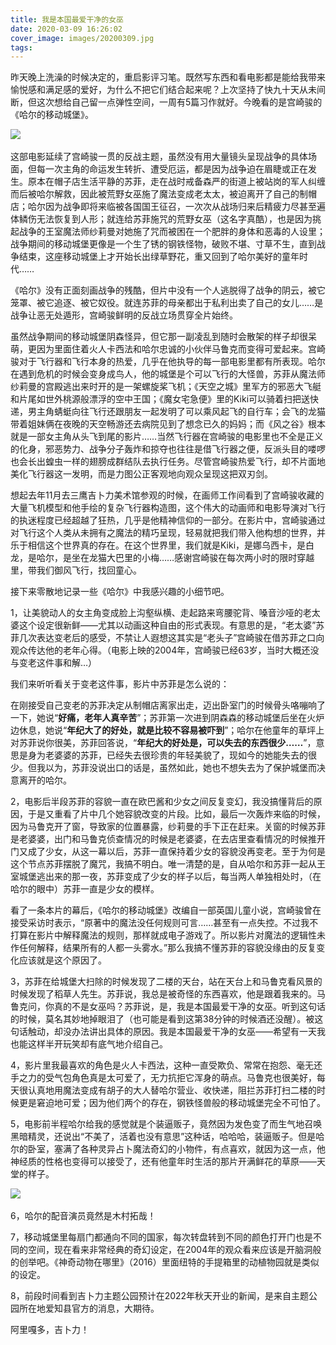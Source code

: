 ```yaml
---
title: 我是本国最爱干净的女巫
date: 2020-03-09 16:26:02
cover_image: images/20200309.jpg
tags:
---
```

昨天晚上洗澡的时候决定的，重启影评习笔。既然写东西和看电影都是能给我带来愉悦感和满足感的爱好，为什么不把它们结合起来呢？上次坚持了快九十天从未间断，但这次想给自己留一点弹性空间，一周有5篇习作就好。今晚看的是宫崎骏的《哈尔的移动城堡》。

<image src='/images/20200309.jpg' class='img-fluid' />
&nbsp;

这部电影延续了宫崎骏一贯的反战主题，虽然没有用大量镜头呈现战争的具体场面，但每一次主角的命运发生转折、遭受厄运，都是因为战争迫在眉睫或正在发生。原本在帽子店生活平静的苏菲，走在战时戒备森严的街道上被站岗的军人纠缠而后被哈尔解救，因此被荒野女巫施了魔法变成老太太，被迫离开了自己的制帽店；哈尔因为战争即将来临被各国国王征召，一次次从战场归来后精疲力尽甚至遍体鳞伤无法恢复到人形；就连给苏菲施咒的荒野女巫（这名字真酷），也是因为挑起战争的王室魔法师纱莉曼对她施了咒而被困在一个肥胖的身体和恶毒的人设里；战争期间的移动城堡更像是一个生了锈的钢铁怪物，破败不堪、寸草不生，直到战争结束，这座移动城堡上才开始长出绿草野花，重又回到了哈尔美好的童年时代……

《哈尔》没有正面刻画战争的残酷，但片中没有一个人逃脱得了战争的阴云，被它笼罩、被它追逐、被它奴役。就连苏菲的母亲都出于私利出卖了自己的女儿……是战争让恶无处遁形，宫崎骏鲜明的反战立场贯穿全片始终。

虽然战争期间的移动城堡阴森怪异，但它那一副凌乱到随时会散架的样子却很呆萌，更因为里面住着火人卡西法和哈尔忠诚的小伙伴马鲁克而变得可爱起来。宫崎骏对于飞行器和飞行本身的热爱，几乎在他执导的每一部电影里都有所表现。哈尔在遇到危机的时候会变身成鸟人，他的城堡是个可以飞行的大怪兽，苏菲从魔法师纱莉曼的宫殿逃出来时开的是一架螺旋桨飞机；《天空之城》里军方的邪恶大飞艇和片尾如世外桃源般漂浮的空中王国；《魔女宅急便》里的Kiki可以骑着扫把送快递，男主角蜻蜓向往飞行还跟朋友一起发明了可以乘风起飞的自行车；会飞的龙猫带着姐妹俩在夜晚的天空畅游还去病院见到了想念已久的妈妈；而《风之谷》根本就是一部女主角从头飞到尾的影片……当然飞行器在宫崎骏的电影里也不全是正义的化身，邪恶势力、战争分子轰炸和掠夺也往往是借飞行器之便，反派头目的喽啰也会长出蝗虫一样的翅膀成群结队去执行任务。尽管宫崎骏热爱飞行，却不片面地美化飞行器这一发明，而是力图公正客观地向观众呈现这把双刃剑。

想起去年11月去三鹰吉卜力美术馆参观的时候，在画师工作间看到了宫崎骏收藏的大量飞机模型和他手绘的复杂飞行器构造图，这个伟大的动画师和电影导演对飞行的执迷程度已经超越了狂热，几乎是他精神信仰的一部分。在影片中，宫崎骏通过对飞行这个人类从未拥有之魔法的精巧呈现，轻易就把我们带入他构想的世界，并乐于相信这个世界真的存在。在这个世界里，我们就是Kiki，是娜乌西卡，是白龙，是哈尔，是坐在龙猫大巴里的小梅……感谢宫崎骏在每次两小时的限时穿越里，带我们御风飞行，找回童心。

接下来零散地记录一些《哈尔》中我感兴趣的小细节吧。

1，让美貌动人的女主角变成脸上沟壑纵横、走起路来弯腰驼背、嗓音沙哑的老太婆这个设定很新鲜——尤其以动画这种自由的形式表现。有意思的是，“老太婆”苏菲几次表达变老后的感受，不禁让人遐想这其实是“老头子”宫崎骏在借苏菲之口向观众传达他的老年心得。（电影上映的2004年，宫崎骏已经63岁，当时大概还没与变老这件事和解…）

我们来听听看关于变老这件事，影片中苏菲是怎么说的：

在刚接受自己变老的苏菲决定从制帽店离家出走，迈出卧室门的时候骨头咯嘣响了一下，她说“**好痛，老年人真辛苦**”；苏菲第一次进到阴森森的移动城堡后坐在火炉边休息，她说“**年纪大了的好处，就是比较不容易被吓到**”；哈尔在他童年的草坪上对苏菲说你很美，苏菲回答说，“**年纪大的好处是，可以失去的东西很少……**”，意思是身为老婆婆的苏菲，已经失去很珍贵的年轻美貌了，现如今的她能失去的很少。但我以为，苏菲没说出口的话是，虽然如此，她也不想失去为了保护城堡而决意离开的哈尔。

2，电影后半段苏菲的容貌一直在欧巴酱和少女之间反复变幻，我没搞懂背后的原因，于是又重看了片中几个她容貌改变的片段。比如，最后一次轰炸来临的时候，因为马鲁克开了窗，导致家的位置暴露，纱莉曼的手下正在赶来。关窗的时候苏菲是老婆婆，出门和马鲁克侦查情况的时候是老婆婆，在去店里查看情况的时候推开门又成了少女，从这一幕以后，苏菲一直保持着少女的容貌没再变老。至于为何是这个节点苏菲摆脱了魔咒，我搞不明白。唯一清楚的是，自从哈尔和苏菲一起从王室城堡逃出来的那一夜，苏菲变成了少女的样子以后，每当两人单独相处时，（在哈尔的眼中）苏菲一直是少女的模样。

看了一条本片的幕后，《哈尔的移动城堡》改编自一部英国儿童小说，宫崎骏曾在接受采访时表示，“原著中的魔法没任何规则可言……甚至有一点失控。不过我不打算在影片中解释魔法的规则，那样就成电子游戏了。所以影片对魔法的逻辑性未作任何解释，结果所有的人都一头雾水。”那么我搞不懂苏菲的容貌没缘由的反复变化应该就是这个原因了。

3，苏菲在给城堡大扫除的时候发现了二楼的天台，站在天台上和马鲁克看风景的时候发现了稻草人先生。苏菲说，我总是被奇怪的东西喜欢，他是跟着我来的。马鲁克问，你真的不是女巫吗？苏菲说，是，我是本国最爱干净的女巫。听到这句话的时候，莫名其妙地掉眼泪了（也可能是看到这第38分钟的时候酒还没醒）。被这句话触动，却没办法讲出具体的原因。我是本国最爱干净的女巫——希望有一天我也能这样半开玩笑却有底气地介绍自己。

4，影片里我最喜欢的角色是火人卡西法，这种一直受欺负、常常在抱怨、毫无还手之力的受气包角色真是太可爱了，无力抗拒它浑身的萌点。马鲁克也很美好，每天很认真地用魔法变成有胡子的大人替哈尔营业、收快递，阻拦苏菲打扫二楼的时候更是窘迫地可爱；因为他们两个的存在，钢铁怪兽般的移动城堡完全不可怕了。

5，电影前半程哈尔给我的感觉就是个装逼贩子，竟然因为发色变了而生气地召唤黑暗精灵，还说出“不美了，活着也没有意思”这种话，哈哈哈，装逼贩子。但是哈尔的卧室，塞满了各种灵异占卜魔法奇幻的小物件，有点喜欢，就因为这一点，他神经质的性格也变得可以接受了，还有他童年时生活的那片开满鲜花的草原——天堂的样子。

<image src='/images/20200309-1.jpg' class='img-fluid' /> &nbsp;

6，哈尔的配音演员竟然是木村拓哉！

7，移动城堡里每扇门都通向不同的国家，每次转盘转到不同的颜色打开门也是不同的空间，现在看来非常经典的奇幻设定，在2004年的观众看来应该是开脑洞般的创举吧。《神奇动物在哪里》（2016）里面纽特的手提箱里的动植物园就是类似的设定。

8，前段时间看到吉卜力主题公园预计在2022年秋天开业的新闻，是来自主题公园所在地爱知县官方的消息，大期待。

阿里嘎多，吉卜力！